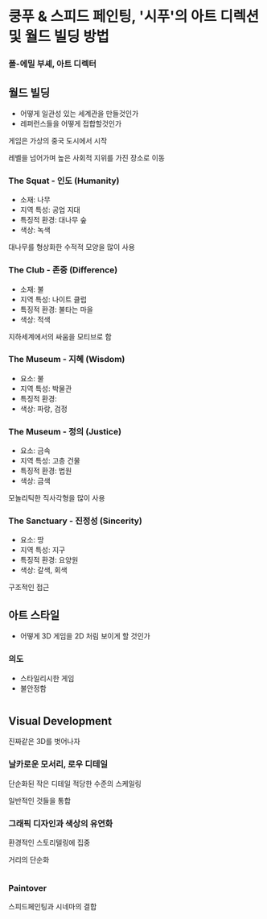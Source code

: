 # 쿵푸 & 스피드 페인팅, '시푸'의 아트 디렉션 및 월드 빌딩 방법
### 폴-에밀 부셰, 아트 디렉터

## 월드 빌딩
* 어떻게 일관성 있는 세계관을 만들것인가
* 레퍼런스들을 어떻게 접합할것인가

게임은 가상의 중국 도시에서 시작

레벨을 넘어가며 높은 사회적 지위를 가진 장소로 이동

### The Squat - 인도 (Humanity)
* 소재: 나무
* 지역 특성: 공업 지대
* 특징적 환경: 대나무 숲
* 색상: 녹색

대나무를 형상화한 수적적 모양을 많이 사용

### The Club - 존중 (Difference)
* 소재: 불
* 지역 특성: 나이트 클럽
* 특징적 환경: 불타는 마을
* 색상: 적색

지하세계에서의 싸움을 모티브로 함

### The Museum - 지혜 (Wisdom)
* 요소: 불
* 지역 특성: 박물관
* 특징적 환경: 
* 색상: 파랑, 검정

### The Museum - 정의 (Justice)
* 요소: 금속
* 지역 특성: 고층 건물
* 특징적 환경: 법원
* 색상: 금색

모놀리틱한 직사각형을 많이 사용

### The Sanctuary - 진정성 (Sincerity)
* 요소: 땅
* 지역 특성: 지구
* 특징적 환경: 요양원
* 색상: 갈색, 회색


구조적인 접근
![]()

## 아트 스타일
* 어떻게 3D 게임을 2D 처림 보이게 할 것인가
### 의도
* 스타일리시한 게임
* 불안정함

![]()

## Visual Development
진짜같은 3D를 벗어나자
### 날카로운 모서리, 로우 디테일

단순화된 작은 디테일
적당한 수준의 스케일링

일반적인 것들을 통합

### 그래픽 디자인과 색상의 유연화

환경적인 스토리텔링에 집중

거리의 단순화

![]()

### Paintover

스피드페인팅과 시네마의 결합
